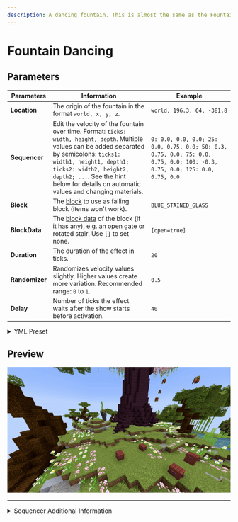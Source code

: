 ```yaml
---
description: A dancing fountain. This is almost the same as the Fountain effect, but you can change the velocity over time.
---
```


# Fountain Dancing

## Parameters

| Parameters      | Information                                                                                                                                                                                                                                                                                   | Example                                                                                                                   |
|-----------------|-----------------------------------------------------------------------------------------------------------------------------------------------------------------------------------------------------------------------------------------------------------------------------------------------|---------------------------------------------------------------------------------------------------------------------------|
| **Location**    | The origin of the fountain in the format `world, x, y, z`.                                                                                                                                                                                                                                    | `world, 196.3, 64, -381.8`                                                                                                |
| **Sequencer**   | Edit the velocity of the fountain over time. Format: `ticks: width, height, depth`. Multiple values can be added separated by semicolons: `ticks1: width1, height1, depth1; ticks2: width2, height2, depth2; ...`. See the hint below for details on automatic values and changing materials. | `0: 0.0, 0.0, 0.0; 25: 0.0, 0.75, 0.0; 50: 0.3, 0.75, 0.0; 75: 0.0, 0.75, 0.0; 100: -0.3, 0.75, 0.0; 125: 0.0, 0.75, 0.0` |
| **Block**       | The [block](https://hub.spigotmc.org/javadocs/bukkit/org/bukkit/Material.html) to use as falling block (items won't work).                                                                                                                                                                    | `BLUE_STAINED_GLASS`                                                                                                      |
| **BlockData**   | The [block data](https://minecraft.wiki/w/Block_states) of the block (if it has any), e.g. an open gate or rotated stair. Use `[]` to set none.                                                                                                                                               | `[open=true]`                                                                                                             |
| **Duration**    | The duration of the effect in ticks.                                                                                                                                                                                                                                                          | `20`                                                                                                                      |
| **Randomizer**  | Randomizes velocity values slightly. Higher values create more variation. Recommended range: `0` to `1`.                                                                                                                                                                                      | `0.5`                                                                                                                     |
| **Delay**       | Number of ticks the effect waits after the show starts before activation.                                                                                                                                                                                                                     | `40`                                                                                                                      |

<details>
<summary>YML Preset</summary>

```yaml
'1':
  Type: FOUNTAIN_DANCING
  Location: 'world, 0, 0, 0'
  Sequencer: '0: 0.0, 0.0, 0.0; 25: 0.0, 0.75, 0.0; 50: 0.3, 0.75, 0.0; 75: 0.0, 0.75, 0.0; 100: -0.3, 0.75, 0.0; 125: 0.0, 0.75, 0.0'
  Block: BLUE_STAINED_GLASS
  BlockData: []
  Duration: 20
  Randomizer: 0
  Delay: 0
```

</details>

## Preview

![Fountain Dancing Preview](../assets/previews/fountain-dancing.gif)

---

<details>
<summary>Sequencer Additional Information</summary>
:::info

### Sequencer Additional Information

The sequencer format is:

```
tick: width, height, depth; tick: width, height, depth; ...
```

**Advanced usage:**

* **Automatic values:** Use `~` to let the plugin calculate the value automatically.

  Example:

  ```
  0: 0.0, 0.0, 0.0;
  50: ~, 0.75, 0.2;
  100: 0.3, ~, -0.2;
  ```

* **Changing materials:** Add a material name as a fourth value to change the block used at that tick.

  Example:

  ```
  0: 0.0, 0.0, 0.0, RED_WOOL;
  50: ~, ~, ~, YELLOW_WOOL;
  100: 0.3, 0.75, 0.3, ORANGE_WOOL;
  ```

:::
</details>